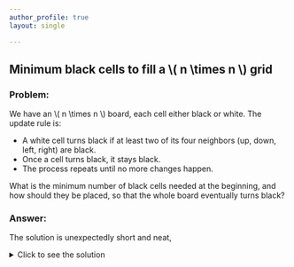 ```yaml
---
author_profile: true
layout: single

---
```


## Minimum black cells to fill a \\( n \times n \\) grid

### Problem:
We have an \\( n \times n \\) board, each cell either black or white. The update rule is:

* A white cell turns black if at least two of its four neighbors (up, down, left, right) are black.
* Once a cell turns black, it stays black.
* The process repeats until no more changes happen.

What is the minimum number of black cells needed at the beginning, and how should they be placed, so that the whole board eventually turns black?

### Answer:
The solution is unexpectedly short and neat, 
<details>
  <summary>Click to see the solution</summary>
  It's easy to see if we put n black cells on the diagonal, we will eventually get whole black board. But is n the minimum?
  
  Obvious that the update process do not change the perimeter of the black area. The whole black board is with perimeter 4n, then if we use less than n cells, the initial perimeter is less than 4n. Then, the minimum is n.

</details>
